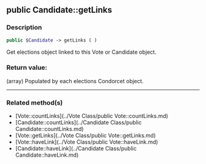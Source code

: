 ## public Candidate::getLinks

### Description    

```php
public $Candidate -> getLinks ( )
```

Get elections object linked to this Vote or Candidate object.    


### Return value:   

(array) Populated by each elections Condorcet object.


---------------------------------------

### Related method(s)      

* [Vote::countLinks](../Vote Class/public Vote::countLinks.md)    
* [Candidate::countLinks](../Candidate Class/public Candidate::countLinks.md)    
* [Vote::getLinks](../Vote Class/public Vote::getLinks.md)    
* [Vote::haveLink](../Vote Class/public Vote::haveLink.md)    
* [Candidate::haveLink](../Candidate Class/public Candidate::haveLink.md)    
